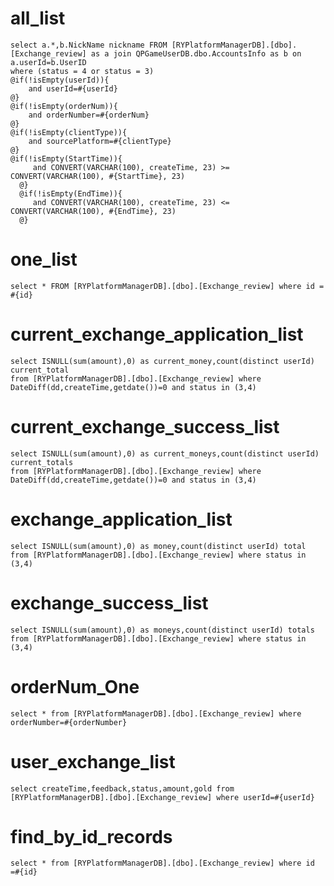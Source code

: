 all_list
===
    select a.*,b.NickName nickname FROM [RYPlatformManagerDB].[dbo].[Exchange_review] as a join QPGameUserDB.dbo.AccountsInfo as b on a.userId=b.UserID
    where (status = 4 or status = 3)
    @if(!isEmpty(userId)){
        and userId=#{userId}
    @}
    @if(!isEmpty(orderNum)){
        and orderNumber=#{orderNum}
    @}
    @if(!isEmpty(clientType)){
        and sourcePlatform=#{clientType}
    @}
    @if(!isEmpty(StartTime)){
         and CONVERT(VARCHAR(100), createTime, 23) >= CONVERT(VARCHAR(100), #{StartTime}, 23)
      @}
      @if(!isEmpty(EndTime)){
         and CONVERT(VARCHAR(100), createTime, 23) <= CONVERT(VARCHAR(100), #{EndTime}, 23)
      @}
one_list
===
    select * FROM [RYPlatformManagerDB].[dbo].[Exchange_review] where id = #{id}


current_exchange_application_list
===
    select ISNULL(sum(amount),0) as current_money,count(distinct userId) current_total 
    from [RYPlatformManagerDB].[dbo].[Exchange_review] where DateDiff(dd,createTime,getdate())=0 and status in (3,4)
current_exchange_success_list
===
    select ISNULL(sum(amount),0) as current_moneys,count(distinct userId) current_totals 
    from [RYPlatformManagerDB].[dbo].[Exchange_review] where DateDiff(dd,createTime,getdate())=0 and status in (3,4)
exchange_application_list
===
    select ISNULL(sum(amount),0) as money,count(distinct userId) total from [RYPlatformManagerDB].[dbo].[Exchange_review] where status in (3,4)
exchange_success_list
===
    select ISNULL(sum(amount),0) as moneys,count(distinct userId) totals from [RYPlatformManagerDB].[dbo].[Exchange_review] where status in (3,4)
orderNum_One
===
    select * from [RYPlatformManagerDB].[dbo].[Exchange_review] where orderNumber=#{orderNumber}

user_exchange_list
===
    select createTime,feedback,status,amount,gold from [RYPlatformManagerDB].[dbo].[Exchange_review] where userId=#{userId}

find_by_id_records
===
    select * from [RYPlatformManagerDB].[dbo].[Exchange_review] where id =#{id}
